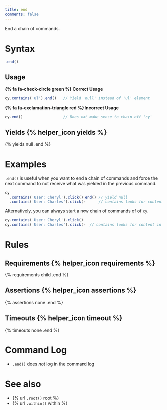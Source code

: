 ```yaml
---
title: end
comments: false
---
```


End a chain of commands.


# Syntax

```javascript
.end()
```

## Usage

**{% fa fa-check-circle green %} Correct Usage**

```javascript
cy.contains('ul').end()   // Yield 'null' instead of 'ul' element
```

**{% fa fa-exclamation-triangle red %} Incorrect Usage**

```javascript
cy.end()                  // Does not make sense to chain off 'cy'
```

## Yields {% helper_icon yields %}

{% yields null .end %}

# Examples

`.end()` is useful when you want to end a chain of commands and force the next command to not receive what was yielded in the previous command.

```javascript
cy
  .contains('User: Cheryl').click().end() // yield null
  .contains('User: Charles').click()      // contains looks for content in document now
```

Alternatively, you can always start a new chain of commands of of `cy`.


```javascript
cy.contains('User: Cheryl').click()
cy.contains('User: Charles').click()  // contains looks for content in document now
```

# Rules

## Requirements {% helper_icon requirements %}

{% requirements child .end %}

## Assertions {% helper_icon assertions %}

{% assertions none .end %}

## Timeouts {% helper_icon timeout %}

{% timeouts none .end %}

# Command Log

- `.end()` does *not* log in the command log

# See also

- {% url `.root()` root %}
- {% url `.within()` within %}
